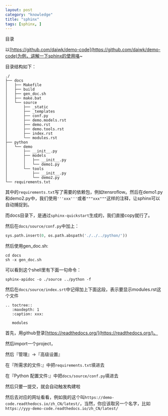 ```yaml
---
layout: post
category: "knowledge"
title: "sphinx"
tags: [sphinx, ]
---
```


目录

<!-- TOC -->


<!-- /TOC -->

以[https://github.com/daiwk/demo-code](https://github.com/daiwk/demo-code)为例，讲解一下sphinx的使用咯~

目录结构如下：

```
./
├── docs
│   ├── Makefile
│   ├── build
│   ├── gen_doc.sh
│   ├── make.bat
│   └── source
│       ├── _static
│       ├── _templates
│       ├── conf.py
│       ├── demo.models.rst
│       ├── demo.rst
│       ├── demo.tools.rst
│       ├── index.rst
│       └── modules.rst
├── python
│   └── demo
│       ├── __init__.py
│       ├── models
│       │   ├── __init__.py
│       │   └── demo1.py
│       └── tools
│           ├── __init__.py
│           └── demo2.py
└── requirements.txt
```

其中的```requirements.txt```写了需要的依赖包，例如tensroflow。然后在demo1.py和demo2.py中，我们使用```'''xxx'''```或者```"""xxx"""```这样的注释，让sphinx可以自动捕捉到。

而docs目录下，是通过```sphinx-quickstart```生成的，我们直接copy就行了。

然后在```docs/source/conf.py```中加上：

```python
sys.path.insert(0, os.path.abspath('./../../python/')) 
```

然后使用gen_doc.sh:

```shell
cd docs
sh -x gen_doc.sh
```

可以看到这个shell里有下面一句命令：

```shell
sphinx-apidoc -o ./source ../python -f
```


然后在```docs/source/index.srt```中记得加上下面这段，表示要显示modules.rst这个文件

```shell
.. toctree::
   :maxdepth: 1
   :caption: xxx:

   modules
```

首先，用github登录[https://readthedocs.org/](https://readthedocs.org/)。

然后import一个project，

然后『管理』->『高级设置』

在『所需求的文件:』中把```requirements.txt```填进去

在『Python 配置文件:』中把```docs/source/conf.py```填进去

然后只要一提交，就会自动触发构建啦

然后去对应的网址看看，例如我的这个叫```https://demo-code.readthedocs.io/zh_CN/latest/```，当然，你应该取另一个名字，比如```https://yyy-demo-code.readthedocs.io/zh_CN/latest/```

